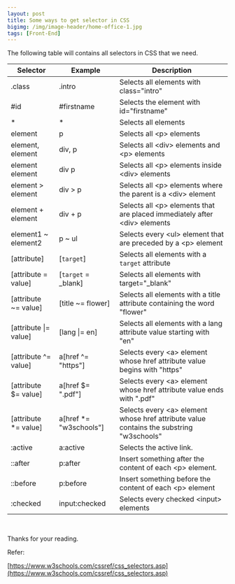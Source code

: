 ```yaml
---
layout: post
title: Some ways to get selector in CSS
bigimg: /img/image-header/home-office-1.jpg
tags: [Front-End]
---
```


The following table will contains all selectors in CSS that we need.

|       Selector       |          Example        |                  Description                    |
| -------------------- | ----------------------- | ----------------------------------------------- |
| .class               | .intro                  | Selects all elements with class="intro"         |
| #id                  | #firstname              | Selects the element with id="firstname"         |
| *                    | *                       | Selects all elements                            |
| element              | p                       | Selects all \<p\> elements                      |
| element, element     | div, p                  | Selects all \<div\> elements and \<p\> elements |
| element element      | div p                   | Selects all \<p\> elements inside \<div\> elements |
| element > element    | div > p                 | Selects all \<p\> elements where the parent is a \<div\> element |
| element + element    | div + p                 | Selects all \<p\> elements that are placed immediately after \<div\> elements |
| element1 ~ element2  | p ~ ul                  | Selects every \<ul\> element that are preceded by a \<p\> element |
| [attribute]          | [```target```]          | Selects all elements with a ```target``` attribute |
| [attribute = value]  | [```target``` = _blank] | Selects all elements with target="_blank"          |
| [attribute ~= value] | [title ~= flower]       | Selects all elements with a title attribute containing the word "flower" |
| [attribute \|= value]| [lang \|= en]           | Selects all elements with a lang attribute value starting with "en" |
| [attribute \^= value]| a[href \^= "https"]     | Selects every \<a\> element whose href attribute value begins with "https" |
| [attribute \$= value]| a[href \$= ".pdf"] 	 | Selects every \<a\> element whose href attribute value ends with ".pdf" |
| [attribute \*= value]| a[href \*= "w3schools"] | Selects every \<a\> element whose href attribute value contains the substring "w3schools" |
| :active              | a:active                | Selects the active link. | 
| ::after              | p:after                 | Insert something after the content of each \<p\> element. |
| ::before             | p:before                | Insert something before the content of each \<p\> element | 
| :checked             | input:checked           | Selects every checked \<input\> elements |


<br>

Thanks for your reading. 

Refer: 

[https://www.w3schools.com/cssref/css_selectors.asp](https://www.w3schools.com/cssref/css_selectors.asp)